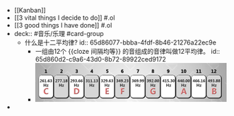 - [[Kanban]]
- [[3 vital things I decide to do]] #.ol
- [[3 good things I have done]] #.ol
- deck::  #音乐/乐理 #card-group
	- 什么是十二平均律?
	  id:: 65d86077-bbba-4fdf-8b46-21276a22ec9e
		- 一组由12个 {{cloze 间隔均等}} 的音组成的音律叫做12平均律。
		  id:: 65d860d2-c9a6-43d0-8b72-89922ced9172
		- ![image.png](../assets/image_1708679373585_0.png)
-